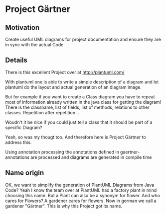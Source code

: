 # Project Gärtner

## Motivation
Create useful UML diagrams for project documentation and ensure they are in sync with the actual Code

## Details
There is this excellent Project over at http://plantuml.com/

With plantuml one is able to write a simple description of a diagram and let plantuml do the layout and actual generation of an diagram image.

But for example if you want to create a Class diagram you have to repeat most of information already written in the java class for getting the diagram! There is the classname, list of fields, list of methods, relations to other classes. Repetition after repetition...

Woudn't it be nice if you could just tell a class that it should be part of a specific Diagram?

Yeah, so was my thougt too. And therefore here is Project Gärtner to address this.

Using annotation processing the annotations defined in gaertner-annotations are processed and diagrams are generated in compile time

## Name origin
OK, we want to simplify the generation of PlantUML Diagrams from Java Code? Yeah I know the team over at PlantUML had a factory plant in mind choosing this name. But a Plant can also be a synonym for flower. And who cares for Flowers? A gardener cares for flowers. Now in german we call a gardener "Gärtner". This is why this Project got its name.

